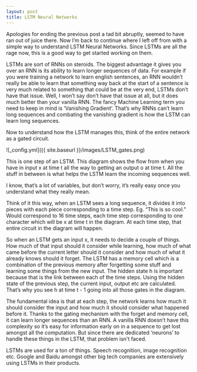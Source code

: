 ```yaml
---
layout: post
title: LSTM Neural Networks
---
```


Apologies for ending the previous post a tad bit abruptly, seemed to have ran out of juice there. Now I’m back to continue where I left off from with a simple way to understand LSTM Neural Networks. Since LSTMs are all the rage now, this is a good way to get started working on them.

LSTMs are sort of RNNs on steroids. The biggest advantage it gives you over an RNN is its ability to learn longer sequences of data. For example if you were training a network to learn english sentences, an RNN wouldn’t really be able to learn that something way back at the start of a sentence is very much related to something that could be at the very end, LSTMs don’t have that issue. Well, I won’t say don’t have that issue at all, but it does much better than your vanilla RNN. The fancy Machine Learning term you need to keep in mind is ‘Vanishing Gradient’. That’s why RNNs can’t learn long sequences and combating the vanishing gradient is how the LSTM can learn long sequences. 

Now to understand how the LSTM manages this, think of the entire network as a gated circuit.

![_config.yml]({{ site.baseurl }}/images/LSTM_gates.png)

This is one step of an LSTM. This diagram shows the flow from when you have in input x at time t all the way to getting an output o at time t. All the stuff in between is what helps the LSTM learn the incoming sequences well.

I know, that’s a lot of variables, but don’t worry, it’s really easy once you understand what they really mean.

Think of it this way, when an LSTM sees a long sequence, it divides it into pieces with each piece corresponding to a time step. 
Eg. “This is so cool.” Would correspond to 16 time steps, each time step corresponding to one character which will be x at time t in the diagram. At each time step, that entire circuit in the diagram will happen.

So when an LSTM gets an input x, it needs to decide a couple of things. How much of that input should it consider while learning, how much of what came before the current letter should it consider and how much of what it already knows should it forget. The LSTM has a memory cell which is a combination of the previous memory after forgetting some stuff and learning some things from the new input. The hidden state h is important because that is the link between each of the time steps. Using the hidden state of the previous step, the current input, output etc are calculated. That’s why you see h at time t - 1 going into all those gates in the diagram. 

The fundamental idea is that at each step, the network learns how much it should consider the input and how much it should consider what happened before it. Thanks to the gating mechanism with the forget and memory cell, it can learn longer sequences than an RNN. A vanilla RNN doesn’t have this complexity so it’s easy for information early on in a sequence to get lost amongst all the computation. But since there are dedicated ‘neurons’ to handle these things in the LSTM, that problem isn't faced. 

LSTMs are used for a ton of things. Speech recognition, image recognition etc. Google and Baidu amongst other big tech companies are extensively using LSTMs in their products. 


